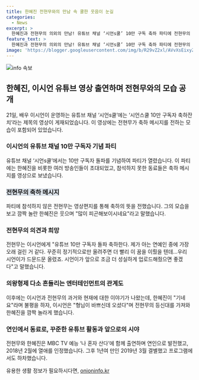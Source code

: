 ```yaml
---
title: 한혜진 전현무와의 만남 속 쿨한 웃음이 눈길
categories:
  - News
excerpt: >
  한혜진과 전현무의 의외의 만남! 유튜브 채널 ‘시언s쿨’ 10만 구독 축하 파티에 전현무의 의외 등장으로 팬들 놀라움. 전현무의 축하 영상에서 한혜진과의 대화와 이야기가 이색적이었는데, 이를 통해 전 연인들의 모습을 재조명함. MBC TV 예능 나 혼자 산다 출연으로 유명했던 둘의 의외의 재회에 팬들 반응이 예상되며, 둘의 미래 예상 이야기에 관심이 쏠리고 있다.
feature_text: >
  한혜진과 전현무의 의외의 만남! 유튜브 채널 ‘시언s쿨’ 10만 구독 축하 파티에 전현무의 의외 등장으로 팬들 놀라움. 전현무의 축하 영상에서 한혜진과의 대화와 이야기가 이색적이었는데, 이를 통해 전 연인들의 모습을 재조명함. MBC TV 예능 나 혼자 산다 출연으로 유명했던 둘의 의외의 재회에 팬들 반응이 예상되며, 둘의 미래 예상 이야기에 관심이 쏠리고 있다.
image: 'https://blogger.googleusercontent.com/img/b/R29vZ2xl/AVvXsEixyZcFfHzMRdzZMjFBmAUKJYCLCGyLL1o632UiGVXcaFdKo_bkvkuCioo0uUKlGfBVcT3P84aROyZIXSBEx3Aw5nCQ3pTgDom1WDC4m8eifvWiAmWEEVb4x6G_l8C0QH225ldMjyaFvpxGEBGNO37VmDTDMHGhJPq73UglMfDca1-0aw/s1600/blogspot.png'
---
```


<p><img src="https://blogger.googleusercontent.com/img/b/R29vZ2xl/AVvXsEixyZcFfHzMRdzZMjFBmAUKJYCLCGyLL1o632UiGVXcaFdKo_bkvkuCioo0uUKlGfBVcT3P84aROyZIXSBEx3Aw5nCQ3pTgDom1WDC4m8eifvWiAmWEEVb4x6G_l8C0QH225ldMjyaFvpxGEBGNO37VmDTDMHGhJPq73UglMfDca1-0aw/s1600/blogspot.png" alt="info 속보" /></p>

<h2 data-ke-size="size26">한혜진, 이시언 유튜브 영상 출연하며 전현무와의 모습 공개</h2>

<p data-ke-size="size16">21일, 배우 이시언이 운영하는 유튜브 채널 ‘시언s쿨’에는 ‘시언스쿨 10만 구독자 축하잔치’라는 제목의 영상이 게재되었습니다. 이 영상에는 전현무가 축하 메시지를 전하는 모습이 포함되어 있었습니다.</p>

<h3>이시언의 유튜브 채널 10만 구독자 기념 파티</h3>

<p data-ke-size="size16">유튜브 채널 ‘시언s쿨’에서는 10만 구독자 돌파를 기념하여 파티가 열렸습니다. 이 파티에는 한혜진을 비롯한 여러 방송인들이 초대되었고, 참석하지 못한 동료들은 축하 메시지를 영상으로 보냈습니다.</p>

<h3><span style="background-color: #21538527;">전현무의 축하 메시지</span></h3>

<p data-ke-size="size16">파티에 참석하지 않은 전현무는 영상편지를 통해 축하의 뜻을 전했습니다. 그의 모습을 보고 깜짝 놀란 한혜진은 웃으며 "많이 피곤해보이시네요"라고 말했습니다.</p>

<h3>전현무의 의견과 희망</h3>

<p data-ke-size="size16">전현무는 이시언에게 "유튜브 10만 구독자 돌파 축하한다. 제가 아는 연예인 중에 가장 오래 걸린 거 같다. 꾸준히 정기적으로만 올려주면 더 빨리 이 꿈을 이뤘을 텐데…우리 시언이가 드문드문 올렸죠. 시언이가 앞으로 조금 더 성실하게 업로드해줬으면 좋겠다"고 말했습니다.</p>

<h3>의왕형제 다소 흔들리는 엔터테인먼트의 관계도</h3>

<p data-ke-size="size16">이후에는 이시언과 전현무의 과거와 현재에 대한 이야기가 나왔는데, 한혜진이 "기네요"라며 불평을 하자, 이시언은 "형님이 바쁘신데 오셨다"며 전현무의 등신대를 가져와 한혜진을 깜짝 놀라게 했습니다.</p>

<h3>연인에서 동료로, 꾸준한 유튜브 활동과 앞으로의 시야</h3>

<p data-ke-size="size16">전현무와 한혜진은 MBC TV 예능 ‘나 혼자 산다’에 함께 출연하며 연인으로 발전했고, 2018년 2월에 열애를 인정했습니다. 그후 1년여 만인 2019년 3월 결별했고 프로그램에서도 하차했습니다.</p>
유용한 생활 정보가 필요하시다면, <a href="https://onioninfo.kr" rel="dofollow">onioninfo.kr</a>


